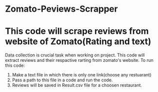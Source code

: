 # Zomato-Peviews-Scrapper
# This code will scrape reviews from website of Zomato(Rating and text)
Data collection is crucial task when working on project. This code will extract reviews and their respactive rarting from zomato's website.
To run this code:
1. Make a text file in which there is only one link(choose any restuarant)
2. Pass a path to this file in a code and run the code.
3. Reviews will be saved in Result.csv file for a choosen restaurant.

